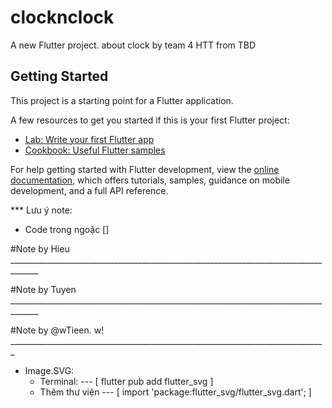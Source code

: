 # clocknclock

A new Flutter project. about clock by team 4 HTT from TBD

## Getting Started

This project is a starting point for a Flutter application.

A few resources to get you started if this is your first Flutter project:

- [Lab: Write your first Flutter app](https://docs.flutter.dev/get-started/codelab)
- [Cookbook: Useful Flutter samples](https://docs.flutter.dev/cookbook)

For help getting started with Flutter development, view the
[online documentation](https://docs.flutter.dev/), which offers tutorials,
samples, guidance on mobile development, and a full API reference.


*** Lưu ý note:
  * Code trong ngoặc []


#Note by Hieu _____________________________________________________________________________________







#Note by Tuyen _____________________________________________________________________________________








#Note by @wTieen. w! _______________________________________________________________________________
- Image.SVG:
  + Terminal: --- [ flutter pub add flutter_svg ]
  + Thêm thư viện --- [ import 'package:flutter_svg/flutter_svg.dart'; ]


